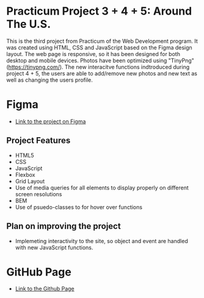 # Practicum Project 3 + 4 + 5: Around The U.S.

This is the third project from Practicum of the Web Development program. It was created using HTML, CSS and JavaScript based on the Figma design layout. The web page is responsive, so it has been designed for both desktop and mobile devices. Photos have been optimized using "TinyPng" (https://tinypng.com/). The new interacitve functions indtroduced during project 4 + 5, the users are able to add/remove new photos and new text as well as changing the users profile.

# Figma

- [Link to the project on Figma](https://www.figma.com/file/ii4xxsJ0ghevUOcssTlHZv/Sprint-3%3A-Around-the-US?node-id=0%3A1)

## Project Features

- HTML5
- CSS
- JavaScript
- Flexbox
- Grid Layout
- Use of media queries for all elements to display properly on different screen resolutions
- BEM
- Use of psuedo-classes to for hover over functions

## Plan on improving the project

- Implemeting interactivity to the site, so object and event are handled with new JavaScript functions.

# GitHub Page

- [Link to the Github Page](https://mzlatunic35.github.io/se_project_aroundtheus/)
